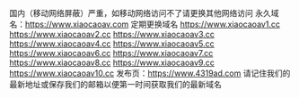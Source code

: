 国内（移动网络屏蔽）严重，如移动网络访问不了请更换其他网络访问
永久域名：https://www.xiaocaoav.com
定期更换域名
https://www.xiaocaoav1.cc
https://www.xiaocaoav2.cc
https://www.xiaocaoav3.cc
https://www.xiaocaoav4.cc
https://www.xiaocaoav5.cc
https://www.xiaocaoav6.cc
https://www.xiaocaoav7.cc
https://www.xiaocaoav8.cc
https://www.xiaocaoav9.cc
https://www.xiaocaoav10.cc
发布页：https://www.4319ad.com
请记住我们的最新地址或保存我们的邮箱以便第一时间获取我们的最新域名
